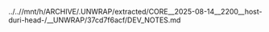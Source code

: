 ../..//mnt/h/ARCHIVE/.UNWRAP/extracted/CORE__2025-08-14__2200__host-duri-head-/__UNWRAP/37cd7f6acf/DEV_NOTES.md